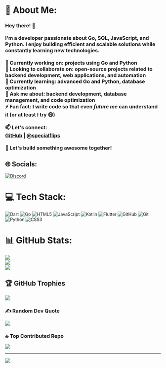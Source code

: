 # 💫 About Me:
### Hey there! 👋  <br><br>I'm a developer passionate about **Go, SQL, JavaScript, and Python**. I enjoy building efficient and scalable solutions while constantly learning new technologies.  <br><br>🔭 **Currently working on:** projects using **Go** and **Python**  <br>👯 **Looking to collaborate on:** open-source projects related to backend development, web applications, and automation  <br>🌱 **Currently learning:** advanced **Go** and **Python**, database optimization  <br>💬 **Ask me about:** backend development, database management, and code optimization  <br>⚡ **Fun fact:** I write code so that even *future me* can understand it (or at least I try 😄)  <br><br>📫 **Let's connect:**  <br>[GitHub](https://github.com/Bood9) |  [@specialflips](#)  <br><br>🚀 Let's build something awesome together!  


## 🌐 Socials:
[![Discord](https://img.shields.io/badge/Discord-%237289DA.svg?logo=discord&logoColor=white)](https://discord.gg/enemy01) 

# 💻 Tech Stack:
![Dart](https://img.shields.io/badge/dart-%230175C2.svg?style=flat-square&logo=dart&logoColor=white) ![Go](https://img.shields.io/badge/go-%2300ADD8.svg?style=flat-square&logo=go&logoColor=white) ![HTML5](https://img.shields.io/badge/html5-%23E34F26.svg?style=flat-square&logo=html5&logoColor=white) ![JavaScript](https://img.shields.io/badge/javascript-%23323330.svg?style=flat-square&logo=javascript&logoColor=%23F7DF1E) ![Kotlin](https://img.shields.io/badge/kotlin-%237F52FF.svg?style=flat-square&logo=kotlin&logoColor=white) ![Flutter](https://img.shields.io/badge/Flutter-%2302569B.svg?style=flat-square&logo=Flutter&logoColor=white) ![GitHub](https://img.shields.io/badge/github-%23121011.svg?style=flat-square&logo=github&logoColor=white) ![Git](https://img.shields.io/badge/git-%23F05033.svg?style=flat-square&logo=git&logoColor=white) ![Python](https://img.shields.io/badge/python-3670A0?style=flat-square&logo=python&logoColor=ffdd54) ![CSS3](https://img.shields.io/badge/css3-%231572B6.svg?style=flat-square&logo=css3&logoColor=white)
# 📊 GitHub Stats:
![](https://github-readme-stats.vercel.app/api?username=Bood9&theme=nightowl&hide_border=false&include_all_commits=true&count_private=true)<br/>
![](https://nirzak-streak-stats.vercel.app/?user=Bood9&theme=nightowl&hide_border=false)<br/>
![](https://github-readme-stats.vercel.app/api/top-langs/?username=Bood9&theme=nightowl&hide_border=false&include_all_commits=true&count_private=true&layout=compact)

## 🏆 GitHub Trophies
![](https://github-profile-trophy.vercel.app/?username=Bood9&theme=radical&no-frame=false&no-bg=true&margin-w=4)

### ✍️ Random Dev Quote
![](https://quotes-github-readme.vercel.app/api?type=horizontal&theme=radical)

### 🔝 Top Contributed Repo
![](https://github-contributor-stats.vercel.app/api?username=Bood9&limit=5&theme=dark&combine_all_yearly_contributions=true)

---
[![](https://visitcount.itsvg.in/api?id=Bood9&icon=10&color=0)](https://visitcount.itsvg.in)

<!-- Proudly created with GPRM ( https://gprm.itsvg.in ) -->
